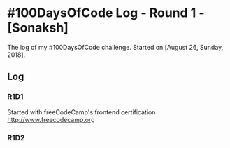 # #100DaysOfCode Log - Round 1 - [Sonaksh]

The log of my #100DaysOfCode challenge. Started on [August 26, Sunday, 2018].

## Log

### R1D1 
Started with freeCodeCamp's frontend certification http://www.freecodecamp.org

### R1D2
